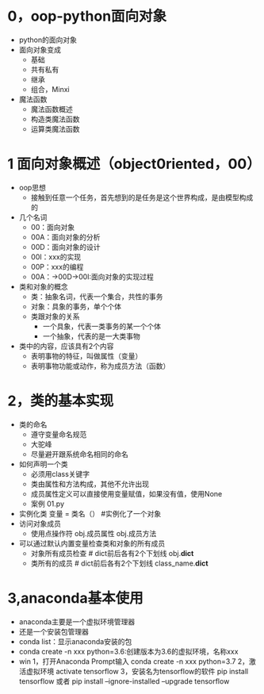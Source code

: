 # 0，oop-python面向对象
- python的面向对象
- 面向对象变成
    - 基础
    - 共有私有
    - 继承
    - 组合，Minxi
- 魔法函数
    - 魔法函数概述
    - 构造类魔法函数
    - 运算类魔法函数
    
# 1 面向对象概述（object0riented，00）
- oop思想
    - 接触到任意一个任务，首先想到的是任务是这个世界构成，是由模型构成的
- 几个名词
    - 00：面向对象
    - 00A：面向对象的分析
    - 00D：面向对象的设计
    - 00I：xxx的实现
    - 00P：xxx的编程
    - 00A：->00D->00I:面向对象的实现过程
- 类和对象的概念
    - 类：抽象名词，代表一个集合，共性的事务
    - 对象：具象的事务，单个个体
    - 类跟对象的关系
        - 一个具象，代表一类事务的某一个个体
        - 一个抽象，代表的是一大类事物
- 类中的内容，应该具有2个内容
    - 表明事物的特征，叫做属性（变量）
    - 表明事物功能或动作，称为成员方法（函数）
    
# 2，类的基本实现
- 类的命名
    - 遵守变量命名规范
    - 大驼峰
    - 尽量避开跟系统命名相同的命名
- 如何声明一个类
    - 必须用class关键字
    - 类由属性和方法构成，其他不允许出现
    - 成员属性定义可以直接使用变量赋值，如果没有值，使用None
    - 案例 01.py
- 实例化类
        变量 = 类名（） #实例化了一个对象
- 访问对象成员
    - 使用点操作符
                obj.成员属性
                obj.成员方法 
- 可以通过默认内置变量检查类和对象的所有成员
    - 对象所有成员检查
            # dict前后各有2个下划线
            obj.__dict__
    - 类所有的成员
            # dict前后各有2个下划线
            class_name.__dict__
            

# 3,anaconda基本使用
- anaconda主要是一个虚拟环境管理器
- 还是一个安装包管理器
- conda list：显示anaconda安装的包
- conda create -n xxx python=3.6:创建版本为3.6的虚拟环境，名称xxx
- win
    1，打开Anaconda Prompt输入
    conda create -n xxx python=3.7
    2，激活虚拟环境
    activate tensorflow
    3，安装名为tensorflow的软件
    pip install tensorflow 或者 pip install –ignore-installed –upgrade tensorflow
